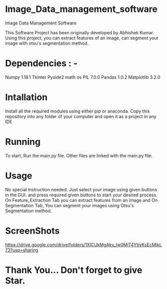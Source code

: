 # Image_Data_management_software
Image Data Management Software

This Software Project has been originally developed by Abhishek Kumar.
Using this project, you can extract features of an image, can segment your image with otsu's segmentation method.

# Dependencies : -
Numpy 1.18.1
Tkinter
Pyside2
math
os
PIL 7.0.0
Pandas 1.0.2
Matplotlib 3.2.0

# Intallation
Install all the required modules using either pip or anaconda. Copy this repository into any folder of your computer and open
it as a project in any IDE

# Running
To start, Run the main.py file. Other files are linked with the main.py file.

# Usage
No special Instruction needed. Just select your image using given buttons in the GUI. and press required given buttons to start your
desired process. On Feature_Extraction Tab you can extract features from an image and On Segmentation Tab, You can segment your
images using Otsu's Segmentation method. 

# ScreenShots
https://drive.google.com/drive/folders/1XlCUkMgAky_Iw0MiT4YtjvKsEcMikL73?usp=sharing

# Thank You... Don't forget to give Star.
